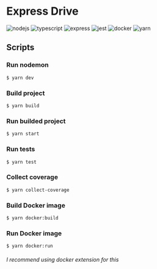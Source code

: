 # Express Drive

![nodejs](https://img.shields.io/badge/Node.js-3c873a?style=for-the-badge&logo=node.js&logoColor=white)
![typescript](https://img.shields.io/badge/TypeScript-007ACC?style=for-the-badge&logo=typescript&logoColor=white)
![express](https://img.shields.io/badge/Express-009905?style=for-the-badge&logo=express&logoColor=white)
![jest](https://img.shields.io/badge/Jest-FF8C00?style=for-the-badge&logo=jest&logoColor=fffff)
![docker](https://img.shields.io/badge/Docker-2496ed?style=for-the-badge&logo=docker&logoColor=ffffff)
![yarn](https://img.shields.io/badge/Yarn-ffffff?style=for-the-badge&logo=yarn&logoColor=3b9dc8)


## Scripts

### Run nodemon
```
$ yarn dev
```

### Build project
```
$ yarn build
```

### Run builded project
```
$ yarn start
```

### Run tests
```
$ yarn test
```

### Collect coverage
```
$ yarn collect-coverage
```

### Build Docker image
```
$ yarn docker:build
```

### Run Docker image
```
$ yarn docker:run
```
###### I recommend using docker extension for this